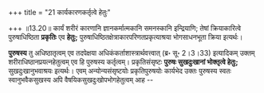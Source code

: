 +++
title = "21 कार्यकारणकर्तृत्वे हेतुः"

+++
॥13.20॥ कार्यं शरीरं कारणानि ज्ञानकर्मात्मकानि समनस्कानि इन्द्रियाणि;
तेषां क्रियाकारित्वे पुरुषाधिष्ठिता **प्रकृतिः** एव **हेतुः;**
पुरुषाधिष्ठितक्षेत्राकारपरिणतप्रकृत्याश्रया भोगसाधनभूता क्रिया
इत्यर्थः।  
  
**पुरुषस्य** तु अधिष्ठातृत्वम् एव तदपेक्षया
अधिकंकर्ताशास्त्रार्थवत्त्वात् (ब्र॰ सू॰ 2।3।33) इत्यादिकम् उक्तम्
शरीराधिष्ठानप्रयत्नहेतुत्वम् एव हि पुरुषस्य कर्तृत्वम्। प्रकृतिसंसृष्टः
**पुरुषः सुखदुःखानां भोक्तृत्वे हेतुः;** सुखदुःखानुभवाश्रयः
इत्यर्थः। एवम् अन्योन्यसंसृष्टयोः प्रकृतिपुरुषयोः कार्यभेद उक्तः पुरुषस्य
स्वतः स्वानुभवैकसुखस्य अपि वैषयिकसुखदुःखोपभोगहेतुत्वम् आह --
